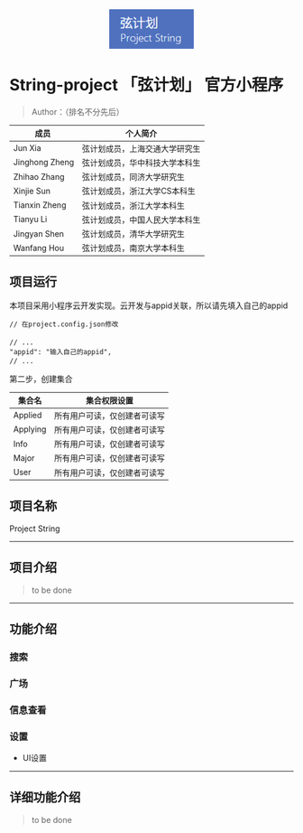 <center><img src="media/logo.png" /></center>

# String-project 「弦计划」 官方小程序

> Author：（排名不分先后）
> 
| 成员&nbsp;       | 个人简介            |
|----------------|-----------------|
| Jun Xia        | 弦计划成员，上海交通大学研究生 |
| Jinghong Zheng | 弦计划成员，华中科技大学本科生 |
| Zhihao Zhang   | 弦计划成员，同济大学研究生   |
| Xinjie Sun     | 弦计划成员，浙江大学CS本科生 |
| Tianxin Zheng  | 弦计划成员，浙江大学本科生   |
| Tianyu Li      | 弦计划成员，中国人民大学本科生 |
| Jingyan Shen   | 弦计划成员，清华大学研究生   |
| Wanfang Hou    | 弦计划成员，南京大学本科生   |

## 项目运行

本项目采用小程序云开发实现。云开发与appid关联，所以请先填入自己的appid

```
// 在project.config.json修改

// ...
"appid": "输入自己的appid",
// ...
```

第二步，创建集合


| 集合名 | 集合权限设置 |
| --- | --- |
| Applied | 所有用户可读，仅创建者可读写 |
| Applying | 所有用户可读，仅创建者可读写 |
| Info | 所有用户可读，仅创建者可读写 |
| Major | 所有用户可读，仅创建者可读写 |
| User | 所有用户可读，仅创建者可读写 |



## 项目名称

Project String


***

## 项目介绍

> to be done

***

## 功能介绍

### 搜索

### 广场

### 信息查看

### 设置

* UI设置

***


## 详细功能介绍

> to be done



